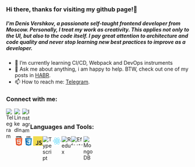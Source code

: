 ### Hi there, thanks for visiting my github page!👋

##### I'm Denis Vershkov, a passionate self-taught frontend developer from Moscow. Personally, I treat my work as creativity. This applies not only to the UI, but also to the code itself. I pay great attention to architecture and code quality and never stop learning new best practices to improve as a developer.

- 🌱 I’m currently learning CI/CD, Webpack and DevOps instruments
- 💬 Ask me about anything, i am happy to help. BTW, check out one of my posts in [HABR](https://habr.com/ru/users/AverageFrontender/posts/).
- 📫 How to reach me: [Telegram](https://t.me/Snoopec).

### Connect with me:
[<img align="left" alt="Telegram" width="22px" src="https://upload.wikimedia.org/wikipedia/commons/thumb/8/83/Telegram_2019_Logo.svg/1200px-Telegram_2019_Logo.svg.png" />](https://t.me/Snoopec)
[<img align="left" alt="LinkedIn" width="22px" src="https://upload.wikimedia.org/wikipedia/commons/thumb/c/c9/Linkedin.svg/2048px-Linkedin.svg.png" />](https://www.linkedin.com/in/denis-vershkov-00ab561a9/)
[<img align="left" alt="Instagram" width="22px" src="https://upload.wikimedia.org/wikipedia/commons/thumb/a/a5/Instagram_icon.png/1024px-Instagram_icon.png" />](https://www.instagram.com/denisvershkov/)
</br>

### Languages and Tools:
<img align="left" alt="HTML5" width="26px" src="https://raw.githubusercontent.com/github/explore/80688e429a7d4ef2fca1e82350fe8e3517d3494d/topics/html/html.png" />
<img align="left" alt="CSS3" width="26px" src="https://raw.githubusercontent.com/github/explore/80688e429a7d4ef2fca1e82350fe8e3517d3494d/topics/css/css.png" />
<img align="left" alt="JavaScript" width="26px" src="https://raw.githubusercontent.com/github/explore/80688e429a7d4ef2fca1e82350fe8e3517d3494d/topics/javascript/javascript.png" />
<img align="left" alt="Typescript" width="26px" src="https://miro.medium.com/max/816/1*mn6bOs7s6Qbao15PMNRyOA.png" />
<img align="left" alt="React" width="26px" src="https://raw.githubusercontent.com/github/explore/80688e429a7d4ef2fca1e82350fe8e3517d3494d/topics/react/react.png" />
<img align="left" alt="Redux" width="26px" src="https://blog.telexarsoftware.com/wp-content/uploads/2019/11/logo-redux.png" />
<img align="left" alt="Effector" width='34px' height='24px' src="https://www.google.com/search?q=effector+js&sxsrf=ALiCzsaqU5XPxUZI2yhVIanG8k6ZgDuRfw:1667682127113&source=lnms&tbm=isch&sa=X&ved=2ahUKEwiAo6OG-Jf7AhVRRvEDHRkVD2gQ_AUoAXoECAIQAw&biw=1728&bih=969&dpr=2#imgrc=Ye4qPV1H5OvzfM" />
<img align="left" alt="MongoDB" width="26px" src="https://g.foolcdn.com/art/companylogos/square/mdb.png" />

